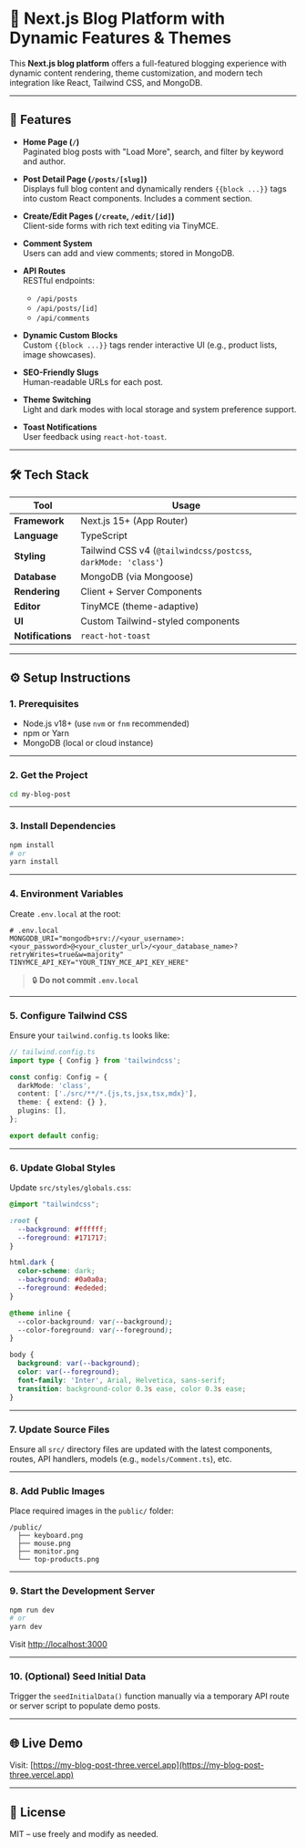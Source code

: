 # 📝 Next.js Blog Platform with Dynamic Features & Themes

This **Next.js blog platform** offers a full-featured blogging experience with dynamic content rendering, theme customization, and modern tech integration like React, Tailwind CSS, and MongoDB.

---

## 🚀 Features

- **Home Page (`/`)**  
  Paginated blog posts with "Load More", search, and filter by keyword and author.

- **Post Detail Page (`/posts/[slug]`)**  
  Displays full blog content and dynamically renders `{{block ...}}` tags into custom React components. Includes a comment section.

- **Create/Edit Pages (`/create`, `/edit/[id]`)**  
  Client-side forms with rich text editing via TinyMCE.

- **Comment System**  
  Users can add and view comments; stored in MongoDB.

- **API Routes**  
  RESTful endpoints:  
  - `/api/posts`  
  - `/api/posts/[id]`  
  - `/api/comments`

- **Dynamic Custom Blocks**  
  Custom `{{block ...}}` tags render interactive UI (e.g., product lists, image showcases).

- **SEO-Friendly Slugs**  
  Human-readable URLs for each post.

- **Theme Switching**  
  Light and dark modes with local storage and system preference support.

- **Toast Notifications**  
  User feedback using `react-hot-toast`.

---

## 🛠 Tech Stack

| Tool | Usage |
|------|-------|
| **Framework** | Next.js 15+ (App Router) |
| **Language** | TypeScript |
| **Styling** | Tailwind CSS v4 (`@tailwindcss/postcss`, `darkMode: 'class'`) |
| **Database** | MongoDB (via Mongoose) |
| **Rendering** | Client + Server Components |
| **Editor** | TinyMCE (theme-adaptive) |
| **UI** | Custom Tailwind-styled components |
| **Notifications** | `react-hot-toast` |

---

## ⚙️ Setup Instructions

### 1. Prerequisites

- Node.js v18+ (use `nvm` or `fnm` recommended)
- npm or Yarn
- MongoDB (local or cloud instance)

---

### 2. Get the Project

```bash
cd my-blog-post
```

---

### 3. Install Dependencies

```bash
npm install
# or
yarn install
```

---

### 4. Environment Variables

Create `.env.local` at the root:

```env
# .env.local
MONGODB_URI="mongodb+srv://<your_username>:<your_password>@<your_cluster_url>/<your_database_name>?retryWrites=true&w=majority"
TINYMCE_API_KEY="YOUR_TINY_MCE_API_KEY_HERE"
```

> 🔒 **Do not commit `.env.local`**

---

### 5. Configure Tailwind CSS

Ensure your `tailwind.config.ts` looks like:

```ts
// tailwind.config.ts
import type { Config } from 'tailwindcss';

const config: Config = {
  darkMode: 'class',
  content: ['./src/**/*.{js,ts,jsx,tsx,mdx}'],
  theme: { extend: {} },
  plugins: [],
};

export default config;
```

---

### 6. Update Global Styles

Update `src/styles/globals.css`:

```css
@import "tailwindcss";

:root {
  --background: #ffffff;
  --foreground: #171717;
}

html.dark {
  color-scheme: dark;
  --background: #0a0a0a;
  --foreground: #ededed;
}

@theme inline {
  --color-background: var(--background);
  --color-foreground: var(--foreground);
}

body {
  background: var(--background);
  color: var(--foreground);
  font-family: 'Inter', Arial, Helvetica, sans-serif;
  transition: background-color 0.3s ease, color 0.3s ease;
}
```

---

### 7. Update Source Files

Ensure all `src/` directory files are updated with the latest components, routes, API handlers, models (e.g., `models/Comment.ts`), etc.

---

### 8. Add Public Images

Place required images in the `public/` folder:

```
/public/
  ├── keyboard.png
  ├── mouse.png
  ├── monitor.png
  └── top-products.png
```

---

### 9. Start the Development Server

```bash
npm run dev
# or
yarn dev
```

Visit [http://localhost:3000](http://localhost:3000)

---

### 10. (Optional) Seed Initial Data

Trigger the `seedInitialData()` function manually via a temporary API route or server script to populate demo posts.

---

## 🌐 Live Demo

Visit: [https://my-blog-post-three.vercel.app](https://my-blog-post-three.vercel.app)

---

## 📄 License

MIT – use freely and modify as needed.
